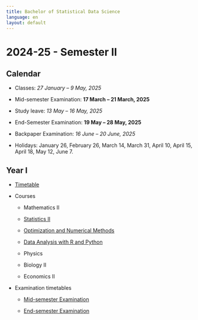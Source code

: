 ```yaml
---
title: Bachelor of Statistical Data Science
language: en
layout: default
---
```



# 2024-25 - Semester II

## Calendar

* Classes: _27 January – 9 May, 2025_
* Mid-semester Examination: __17 March – 21 March, 2025__
* Study leave: _13 May – 16 May, 2025_
* End-Semester Examination: __19 May – 28 May, 2025__
* Backpaper Examination: _16 June – 20 June, 2025_

* Holidays: January 26, February 26, March 14, March 31, April 10, April 15, April 18, May 12, June 7.

## Year I

* [Timetable](timetable.pdf)

* Courses

	* Mathematics II

	* [Statistics II](https://sites.google.com/view/mmukhopadhyay/home/teaching/statistics-ii-introduction-to-inference)

	* [Optimization and Numerical Methods](https://classroom.google.com/c/NzM2ODEzODk2OTUx)

	* [Data Analysis with R and Python](https://deepayan.github.io/BSDS/2025-01-DARP/)

	* Physics

	* Biology II

	* Economics II

* Examination timetables

	* [Mid-semester Examination](midsem-exam.pdf)

	* [End-semester Examination](endsem-exam.pdf)

